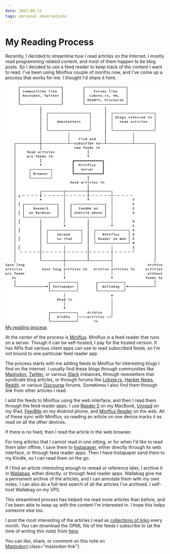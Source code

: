 ```yaml
---
date: 2023-04-13
tags: personal observations
---
```


# My Reading Process

Recently, I decided to streamline how I read articles on the Internet. I mostly read programming related content, and most of them happen to be blog posts. So I decided to use a feed reader to keep track of the content I want to read. I've been using Miniflux couple of months now, and I've come up a process that works for me. I thought I'd share it here.

![My reading process](/files/reading-process/process.svg "My reading process")
[My reading process](/files/reading-process/process.svg "My reading process")

At the center of the process is [Miniflux](https://miniflux.app/). Miniflux is a feed reader that runs on a server. Though it can be self-hosted, I pay for the hosted version. It has APIs that various client apps can use to read subscribed feeds, so I'm not bound to one particular feed reader app.

The process starts with me adding feeds to Miniflux for interesting blogs I find on the internet. I usually find these blogs through communities like [Mastodon](https://joinmastodon.org/), [Twitter](https://twitter.com/), or various [Slack](https://slack.com/) instances, through newsletters that syndicate blog articles, or through forums like [Lobste.rs](https://lobste.rs/), [Hacker News](https://news.ycombinator.com/), [Reddit](https://www.reddit.com/), or various [Discourse](https://www.discourse.org/) forums. Sometimes I also find them through link from other articles I read.

I add the feeds to Miniflux using the web interface, and then I read them through the feed reader apps. I use [Reeder 5](https://reederapp.com/) on my MacBook, [Unread](https://apps.apple.com/us/app/unread-an-rss-reader/id1363637349) on my iPad, [FeedMe](https://play.google.com/store/apps/details?id=com.seazon.feedme) on my Android phone, and [Miniflux Reader](https://reader.miniflux.app/) on the web. All of these sync with Miniflux, so reading an article on one device marks it as read on all the other devices.

If there is no feed, then I read the article in the web browser.

For long articles that I cannot read in one sitting, or for when I'd like to read them later offline, I save them to [Instapaper](https://www.instapaper.com/), either directly through its web interface, or through feed reader apps. Then I have Instapaper send them to my Kindle, so I can read them on the go.

If I find an article interesting enough to reread or reference later, I archive it in [Wallabag](https://wallabag.org/), either directly, or through feed reader apps. Wallabag give me a permanent archive of the articles, and I can annotate them with my own notes. I can also do a full-text search of all the articles I've archived. I self-host Wallabag on my VPS.

This streamlined process has helped me read more articles than before, and I've been able to keep up with the content I'm interested in. I hope this helps someone else too.

I post the most interesting of the articles I read as [collections of links](/tags/links) every month. You can download the OPML file of the feeds I subscribe to (at the time of writing this note) from [here](/files/reading-process/feeds.opml).

You can like, share, or comment on this note on [Mastodon](https://fantastic.earth/@abnv/110190621043044862){:class="mastodon-link"}.
